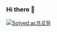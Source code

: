### Hi there 👋

[![Solved.ac프로필](http://mazassumnida.wtf/api/generate_badge?boj=djs100201)](https://solved.ac/djs100201)
